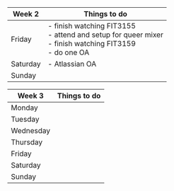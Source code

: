 

| Week 2   | Things to do                                                                                                   |
| -------- | -------------------------------------------------------------------------------------------------------------- |
| Friday   | - finish watching FIT3155 <br>- attend and setup for queer mixer <br>- finish watching FIT3159 <br>- do one OA |
| Saturday | - Atlassian OA                                                                                                 |
| Sunday   |                                                                                                                |


| Week 3    | Things to do |
| --------- | ------------ |
| Monday    |              |
| Tuesday   |              |
| Wednesday |              |
| Thursday  |              |
| Friday    |              |
| Saturday  |              |
| Sunday    |              |
